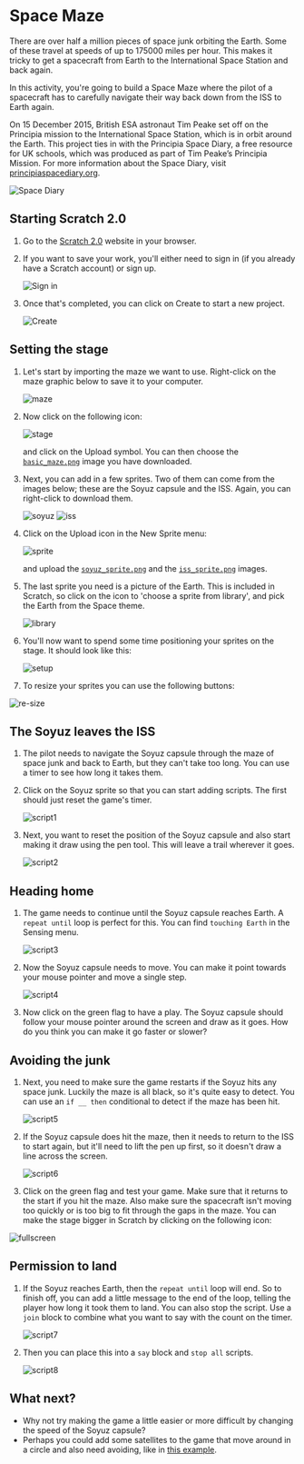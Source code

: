 # Space Maze

There are over half a million pieces of space junk orbiting the Earth. Some of these travel at speeds of up to 175000 miles per hour. This makes it tricky to get a spacecraft from Earth to the International Space Station and back again.

In this activity, you're going to build a Space Maze where the pilot of a spacecraft has to carefully navigate their way back down from the ISS to Earth again.

On 15 December 2015, British ESA astronaut Tim Peake set off on the Principia mission to the International Space Station, which is in orbit around the Earth. This project ties in with the Principia Space Diary, a free resource for UK schools, which was produced as part of Tim Peake’s Principia Mission. For more information about the Space Diary, visit [principiaspacediary.org](http://principiaspacediary.org).

![Space Diary](images/space-diary.png)

## Starting Scratch 2.0

1. Go to the [Scratch 2.0](https://scratch.mit.edu) website in your browser.

1. If you want to save your work, you'll either need to sign in (if you already have a Scratch account) or sign up.

   ![Sign in](images/signin.png)

1. Once that's completed, you can click on Create to start a new project.

   ![Create](images/create.png)

## Setting the stage

1. Let's start by importing the maze we want to use. Right-click on the maze graphic below to save it to your computer.

   ![maze](images/basic_maze.png)

1. Now click on the following icon:

	![stage](images/stage.png)

	and click on the Upload symbol. You can then choose the [`basic_maze.png`](images/basic_maze.png) image you have downloaded.

1. Next, you can add in a few sprites. Two of them can come from the images below; these are the Soyuz capsule and the ISS. Again, you can right-click to download them.

   ![soyuz](images/soyuz_sprite.png)
   ![iss](images/iss_sprite.png)

1. Click on the Upload icon in the New Sprite menu:

	![sprite](images/new_sprite.png)

	and upload the [`soyuz_sprite.png`](images/soyuz_sprite.png) and the [`iss_sprite.png`](images/iss_sprite.png) images.

1. The last sprite you need is a picture of the Earth. This is included in Scratch, so click on the icon to 'choose a sprite from library', and pick the Earth from the Space theme.

	![library](images/library.png)

1. You'll now want to spend some time positioning your sprites on the stage. It should look like this:

	![setup](images/setup.png)

1. To resize your sprites you can use the following buttons:

![re-size](images/resize.png)

## The Soyuz leaves the ISS

1. The pilot needs to navigate the Soyuz capsule through the maze of space junk and back to Earth, but they can't take too long. You can use a timer to see how long it takes them.

1. Click on the Soyuz sprite so that you can start adding scripts. The first should just reset the game's timer.

	![script1](images/script1.png)

1. Next, you want to reset the position of the Soyuz capsule and also start making it draw using the pen tool. This will leave a trail wherever it goes.

   ![script2](images.script2.png)

## Heading home

1. The game needs to continue until the Soyuz capsule reaches Earth. A `repeat until` loop is perfect for this. You can find `touching Earth` in the Sensing menu.

	![script3](images/script3.png)

1. Now the Soyuz capsule needs to move. You can make it point towards your mouse pointer and move a single step.

   ![script4](images/script4.png)

1. Now click on the green flag to have a play. The Soyuz capsule should follow your mouse pointer around the screen and draw as it goes. How do you think you can make it go faster or slower?

## Avoiding the junk

1. Next, you need to make sure the game restarts if the Soyuz hits any space junk. Luckily the maze is all black, so it's quite easy to detect. You can use an `if __ then` conditional to detect if the maze has been hit.

   ![script5](images/script5.png)

1. If the Soyuz capsule does hit the maze, then it needs to return to the ISS to start again, but it'll need to lift the pen up first, so it doesn't draw a line across the screen.

	![script6](images/script6.png)

1. Click on the green flag and test your game. Make sure that it returns to the start if you hit the maze. Also make sure the spacecraft isn't moving too quickly or is too big to fit through the gaps in the maze. You can make the stage bigger in Scratch by clicking on the following icon:

![fullscreen](images/fullscreen.png)

## Permission to land

1. If the Soyuz reaches Earth, then the `repeat until` loop will end. So to finish off, you can add a little message to the end of the loop, telling the player how long it took them to land. You can also stop the script. Use a `join` block to combine what you want to say with the count on the timer.

	![script7](images/script7.png)

1. Then you can place this into a `say` block and `stop all` scripts.

	![script8](images/script8.png)

## What next?

- Why not try making the game a little easier or more difficult by changing the speed of the Soyuz capsule?
- Perhaps you could add some satellites to the game that move around in a circle and also need avoiding, like in [this example](https://scratch.mit.edu/projects/138408971).
